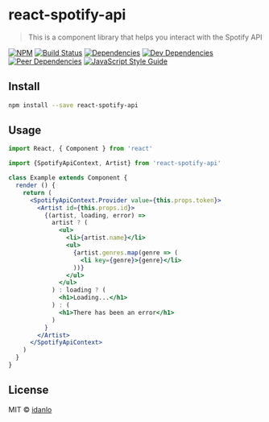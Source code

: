 # react-spotify-api

> This is a component library that helps you interact with the Spotify API

[![NPM](https://img.shields.io/npm/v/react-spotify-api.svg)](https://www.npmjs.com/package/react-spotify-api)
[![Build Status](https://travis-ci.com/idanlo/react-spotify-api.svg?branch=master)](https://travis-ci.com/idanlo/react-spotify-api)
[![Dependencies](https://david-dm.org/idanlo/react-spotify-api/status.svg)](https://david-dm.org/idanlo/react-spotify-api)
[![Dev Dependencies](https://david-dm.org/idanlo/react-spotify-api/dev-status.svg)](https://david-dm.org/idanlo/react-spotify-api?type=dev)
[![Peer Dependencies](https://david-dm.org/idanlo/react-spotify-api/peer-status.svg)](https://david-dm.org/idanlo/react-spotify-api?type=peer)
[![JavaScript Style Guide](https://img.shields.io/badge/code_style-standard-brightgreen.svg)](https://standardjs.com)

## Install

```bash
npm install --save react-spotify-api
```

## Usage

```jsx
import React, { Component } from 'react'

import {SpotifyApiContext, Artist} from 'react-spotify-api'

class Example extends Component {
  render () {
    return (
      <SpotifyApiContext.Provider value={this.props.token}>
        <Artist id={this.props.id}>
          {(artist, loading, error) =>
            artist ? (
              <ul>
                <li>{artist.name}</li>
                <ul>
                  {artist.genres.map(genre => (
                    <li key={genre}>{genre}</li>
                  ))}
                </ul>
              </ul>
            ) : loading ? (
              <h1>Loading...</h1>
            ) : (
              <h1>There has been an error</h1>
            )
          }
        </Artist>
      </SpotifyApiContext>
    )
  }
}
```

## License

MIT © [idanlo](https://github.com/idanlo)
